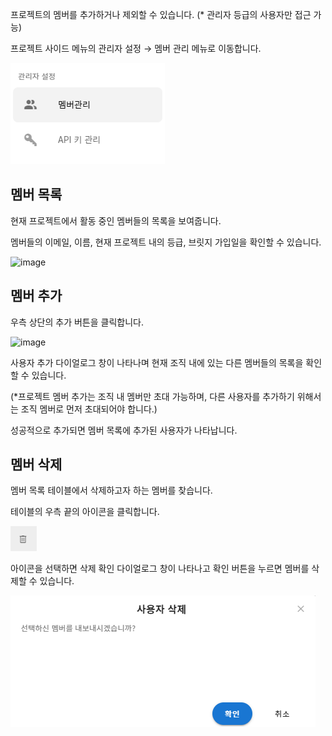 프로젝트의 멤버를 추가하거나 제외할 수 있습니다. (\* 관리자 등급의 사용자만 접근 가능)

프로젝트 사이드 메뉴의 관리자 설정 → 멤버 관리 메뉴로 이동합니다.

![img1](https://raw.githubusercontent.com/vazilcompany/vridge-docs/main/guide/img/project/member_management_01.png)  


  

  

멤버 목록
-----


현재 프로젝트에서 활동 중인 멤버들의 목록을 보여줍니다.

멤버들의 이메일, 이름, 현재 프로젝트 내의 등급, 브릿지 가입일을 확인할 수 있습니다.

![image](https://user-images.githubusercontent.com/49744535/234449224-8bb88122-20fa-47dc-917b-21aef61f19a7.png)

  

  

  

멤버 추가
-----


우측 상단의 추가 버튼을 클릭합니다.

![image](https://user-images.githubusercontent.com/49744535/234449397-fafdaa2d-8636-4a67-a2b2-48f9f8b62207.png)

  

사용자 추가 다이얼로그 창이 나타나며 현재 조직 내에 있는 다른 멤버들의 목록을 확인할 수 있습니다.

(\*프로젝트 멤버 추가는 조직 내 멤버만 초대 가능하며, 다른 사용자를 추가하기 위해서는 조직 멤버로 먼저 초대되어야 합니다.)



  

  

성공적으로 추가되면 멤버 목록에 추가된 사용자가 나타납니다.

  

  

  

멤버 삭제
-----


멤버 목록 테이블에서 삭제하고자 하는 멤버를 찾습니다.


테이블의 우측 끝의  아이콘을 클릭합니다.

![img1](https://raw.githubusercontent.com/vazilcompany/vridge-docs/main/guide/img/project/member_management_05.png)  

  

아이콘을 선택하면 삭제 확인 다이얼로그 창이 나타나고 확인 버튼을 누르면 멤버를 삭제할 수 있습니다.

![img1](https://raw.githubusercontent.com/vazilcompany/vridge-docs/main/guide/img/project/member_management_06.png)  
